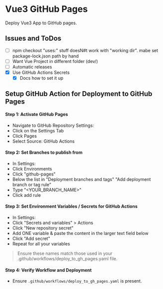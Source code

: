 # Vue3 GitHub Pages

Deploy Vue3 App to GitHub pages.

## Issues and ToDos
- [ ] npm checkout "uses:" stuff doesN#t work with "working dir". mabe set package-lock.json path by hand
- [ ] Want Vue Project in different folder (dev/)
- [ ] Automatic releases
- [X] Use GitHub Actions Secrets
  - [X] Docs how to set it up

## Setup GitHub Action for Deployment to GitHub Pages
#### Step 1: Activate GitHub Pages
- Navigate to GitHub Repository Settings:
- Click on the Settings Tab
- Click Pages
- Select Source: GitHub Actions

#### Step 2: Set Branches to publish from
- In Settings:
- Click Environments
- Click "github-pages"
- Below the list in "Deployment branches and tags" "Add deployment branch or tag rule"
- Type "<YOUR_BRANCH_NAME>"
- Click add rule

#### Step 3: Set Environment Variables / Secrets for GitHub Actions
- In Settings:
- Click "Secrets and variables" > Actions
- Click "New repository secret"
- Add ONE variable & paste the content in the larger text field below
- Click "Add secret"
- Repeat for all your variables

> Ensure these names match those used in your .github/workflows/deploy_to_gh_pages.yaml file.

#### Step 4: Verify Workflow and Deployment
- Ensure `.github/workflows/deploy_to_gh_pages.yaml` is present.

